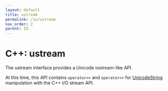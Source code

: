 ```yaml
---
layout: default
title: ustream
permalink: /io/ustream
nav_order: 2
parent: IO
---
```

<!--
© 2020 and later: Unicode, Inc. and others.
License & terms of use: http://www.unicode.org/copyright.html
-->

# C++: ustream

The ustream interface provides a Unicode iostream-like API.

At this time, this API contains `operator<<` and `operator>>` for
[UnicodeString](../strings/index.md) manipulation with the C++ I/O stream API.
